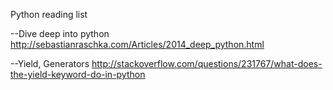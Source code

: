 Python reading list

--Dive deep into python
http://sebastianraschka.com/Articles/2014_deep_python.html

--Yield, Generators
http://stackoverflow.com/questions/231767/what-does-the-yield-keyword-do-in-python